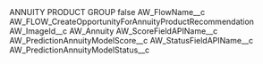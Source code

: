 <?xml version="1.0" encoding="UTF-8"?>
<CustomMetadata xmlns="http://soap.sforce.com/2006/04/metadata" xmlns:xsi="http://www.w3.org/2001/XMLSchema-instance" xmlns:xsd="http://www.w3.org/2001/XMLSchema">
    <label>ANNUITY PRODUCT GROUP</label>
    <protected>false</protected>
    <values>
        <field>AW_FlowName__c</field>
        <value xsi:type="xsd:string">AW_FLOW_CreateOpportunityForAnnuityProductRecommendation</value>
    </values>
    <values>
        <field>AW_ImageId__c</field>
        <value xsi:type="xsd:string">AW_Annuity</value>
    </values>
    <values>
        <field>AW_ScoreFieldAPIName__c</field>
        <value xsi:type="xsd:string">AW_PredictionAnnuityModelScore__c</value>
    </values>
    <values>
        <field>AW_StatusFieldAPIName__c</field>
        <value xsi:type="xsd:string">AW_PredictionAnnuityModelStatus__c</value>
    </values>
</CustomMetadata>
